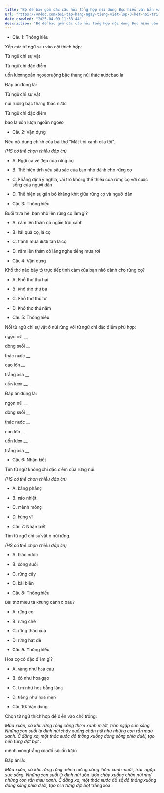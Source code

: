 ```yaml
---
title: "Bộ đề bao gồm các câu hỏi tổng hợp nội dung Đọc hiểu văn bản và Luyện từ và câu được học ở Tuần 22 trong chương trình Tiếng Việt lớp 3 Tập 2 Kết nối tri thức."
url: "https://vndoc.com/bai-tap-hang-ngay-tieng-viet-lop-3-ket-noi-tri-thuc-tuan-22-thu-3-336017"
date_crawled: "2025-04-09 11:38:44"
description: "Bộ đề bao gồm các câu hỏi tổng hợp nội dung Đọc hiểu văn bản và Luyện từ và câu được học ở Tuần 22 trong chương trình Tiếng Việt lớp 3 Tập 2 Kết nối tri thức."
---
```


* Câu 1:  Thông hiểu

Xếp các từ ngữ sau vào cột thích hợp:

Từ ngữ chỉ sự vật

Từ ngữ chỉ đặc điểm

uốn lượnngoằn ngoèoruộng bậc thang núi thác nướcbao la

Đáp án đúng là:

Từ ngữ chỉ sự vật

núi ruộng bậc thang thác nước

Từ ngữ chỉ đặc điểm

bao la uốn lượn ngoằn ngoèo

* Câu 2:  Vận dụng

Nêu nội dung chính của bài thơ "Mặt trời xanh của tôi".

_(HS có thể chọn nhiều đáp án)_

  * A. Ngợi ca vẻ đẹp của rừng cọ 
  * B. Thể hiện tình yêu sâu sắc của bạn nhỏ dành cho rừng cọ 
  * C. Khẳng định ý nghĩa, vai trò không thể thiếu của rừng cọ với cuộc sống của người dân 
  * D. Thể hiện sự gắn bó khăng khít giữa rừng cọ và người dân 



* Câu 3:  Thông hiểu

Buổi trưa hè, bạn nhỏ lên rừng cọ làm gì?

  * A. nằm lên thảm cỏ ngắm trời xanh 
  * B. hái quả cọ, lá cọ 
  * C. tránh mưa dưới tán lá cọ 
  * D. nằm lên thảm cỏ lắng nghe tiếng mưa rơi 



* Câu 4:  Vận dụng

Khổ thơ nào bày tỏ trực tiếp tình cảm của bạn nhỏ dành cho rừng cọ?

  * A. Khổ thơ thứ hai 
  * B. Khổ thơ thứ ba 
  * C. Khổ thơ thứ tư 
  * D. Khổ thơ thứ năm 



* Câu 5:  Thông hiểu

Nối từ ngữ chỉ sự vật ở núi rừng với từ ngữ chỉ đặc điểm phù hợp:

ngọn núi  __

dòng suối __

thác nước __

cao lớn __

trắng xóa __

uốn lượn __

Đáp án đúng là:

ngọn núi __

dòng suối __

thác nước __

cao lớn __

uốn lượn __

trắng xóa __

* Câu 6: Nhận biết

Tìm từ ngữ không chỉ đặc điểm của rừng núi.

_(HS có thể chọn nhiều đáp án)_

  * A. bằng phẳng 
  * B. náo nhiệt 
  * C. mênh mông 
  * D. hùng vĩ 



* Câu 7:  Nhận biết

Tìm từ ngữ chỉ sự vật ở núi rừng.

_(HS có thể chọn nhiều đáp án)_

  * A. thác nước 
  * B. dòng suối 
  * C. rừng cây 
  * D. bãi biển 



* Câu 8:  Thông hiểu

Bài thơ miêu tả khung cảnh ở đâu?

  * A. rừng cọ 
  * B. rừng chè 
  * C. rừng thảo quả 
  * D. rừng hạt dẻ 



* Câu 9:  Thông hiểu

Hoa cọ có đặc điểm gì?

  * A. vàng như hoa cau 
  * B. đỏ như hoa gạo 
  * C. tím như hoa bằng lăng 
  * D. trắng như hoa mận 



* Câu 10:  Vận dụng

Chọn từ ngữ thích hợp để điền vào chỗ trống:

_Mùa xuân, cả khu rừng rộng_ _càng thêm xanh mướt, tràn ngập sức sống. Những con suối từ đỉnh núi_ _chảy xuống chân núi như những con rắn màu xanh. Ở đằng xa, một thác nước_ _đổ thẳng xuống dòng sông phía dưới, tạo nên từng đợt bọt_ _._

mênh môngtrắng xóađồ sộuốn lượn

Đáp án là:

_Mùa xuân, cả khu rừng rộng_ mênh mông _càng thêm xanh mướt, tràn ngập sức sống. Những con suối từ đỉnh núi_ uốn lượn _chảy xuống chân núi như những con rắn màu xanh. Ở đằng xa, một thác nước_ đồ sộ _đổ thẳng xuống dòng sông phía dưới, tạo nên từng đợt bọt_ trắng xóa _._

